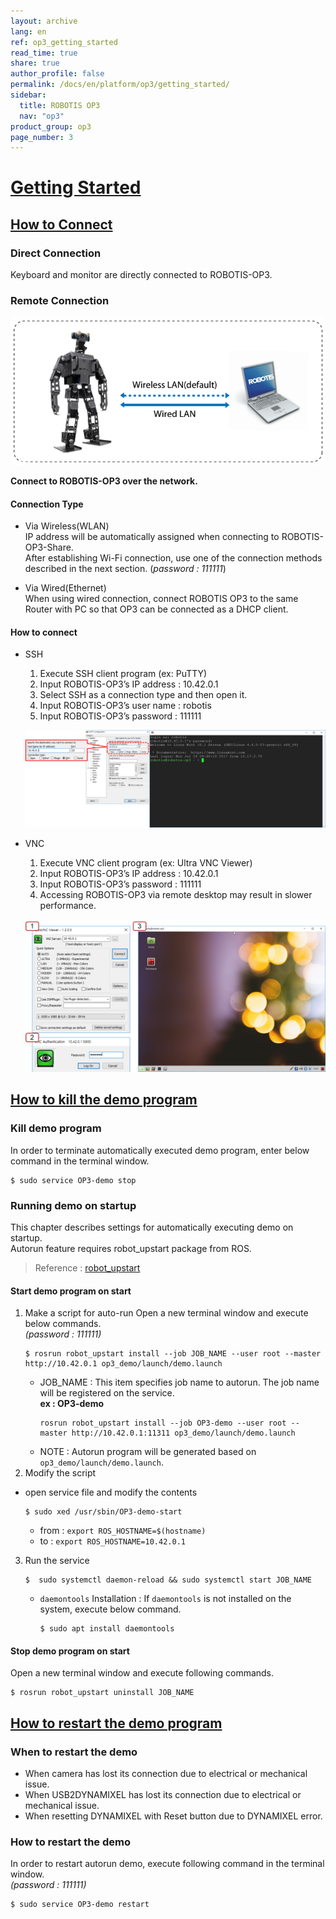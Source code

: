 ```yaml
---
layout: archive
lang: en
ref: op3_getting_started
read_time: true
share: true
author_profile: false
permalink: /docs/en/platform/op3/getting_started/
sidebar:
  title: ROBOTIS OP3
  nav: "op3"
product_group: op3
page_number: 3
---
```


<div style="counter-reset: h1 2"></div>

# [Getting Started](#getting-started)

## [How to Connect](#how-to-connect)

### Direct Connection  
Keyboard and monitor are directly connected to ROBOTIS-OP3.  


### Remote Connection

![](/assets/images/platform/op3/op3_connection.png)   

   **Connect to ROBOTIS-OP3 over the network.**  


#### Connection Type  
 - Via Wireless(WLAN)  
 IP address will be automatically assigned when connecting to ROBOTIS-OP3-Share.  
 After establishing Wi-Fi connection, use one of the connection methods described in the next section.
 (_password : 111111_)  

 - Via Wired(Ethernet)   
 When using wired connection, connect ROBOTIS OP3 to the same Router with PC so that OP3 can be connected as a DHCP client.  

#### How to connect
 - SSH
    1. Execute SSH client program (ex: PuTTY)
    2. Input ROBOTIS-OP3’s IP address : 10.42.0.1
    3. Select SSH as a connection type and then open it.
    4. Input ROBOTIS-OP3’s user name : robotis
    5. Input ROBOTIS-OP3’s password : 111111  

    ![](/assets/images/platform/op3/op3_connection_ssh.png)
 - VNC
    1. Execute VNC client program (ex: Ultra VNC Viewer)
    2. Input ROBOTIS-OP3’s IP address : 10.42.0.1
    3. Input ROBOTIS-OP3’s password : 111111
    4. Accessing ROBOTIS-OP3 via remote desktop may result in slower performance.

    ![](/assets/images/platform/op3/op3_connection_vnc.png)
    
## [How to kill the demo program](#how-to-kill-the-demo-program)

### Kill demo program
In order to terminate automatically executed demo program, enter below command in the terminal window.  
```
$ sudo service OP3-demo stop
```

### Running demo on startup
This chapter describes settings for automatically executing demo on startup.  
Autorun feature requires robot_upstart package from ROS.  
> Reference : [robot_upstart]

#### Start demo program on start  
1. Make a script for auto-run
Open a new terminal window and execute below commands.  
_(password : 111111)_  
   ```
   $ rosrun robot_upstart install --job JOB_NAME --user root --master http://10.42.0.1 op3_demo/launch/demo.launch
   ```
   - JOB_NAME : This item specifies job name to autorun. The job name will be registered on the service.  
     **ex : OP3-demo**
      ```
      rosrun robot_upstart install --job OP3-demo --user root --master http://10.42.0.1:11311 op3_demo/launch/demo.launch
      ```
   - NOTE : Autorun program will be generated based on `op3_demo/launch/demo.launch`.  
2. Modify the script  
  - open service file and modify the contents
    ```
    $ sudo xed /usr/sbin/OP3-demo-start
    ```
    - from : ```export ROS_HOSTNAME=$(hostname)```
    - to : ```export ROS_HOSTNAME=10.42.0.1```
3. Run the service
   ```
   $  sudo systemctl daemon-reload && sudo systemctl start JOB_NAME
   ```
   - `daemontools` Installation : If `daemontools` is not installed on the system, execute below command.  
     ```
     $ sudo apt install daemontools
     ```


#### Stop demo program on start
Open a new terminal window and execute following commands.   
```
$ rosrun robot_upstart uninstall JOB_NAME
```

## [How to restart the demo program](#how-to-restart-the-demo-program)

### When to restart the demo
- When camera has lost its connection due to electrical or mechanical issue.  
- When USB2DYNAMIXEL has lost its connection due to electrical or mechanical issue.  
- When resetting DYNAMIXEL with Reset button due to DYNAMIXEL error.  


### How to restart the demo  
In order to restart autorun demo, execute following command in the terminal window.  
_(password : 111111)_  

```
$ sudo service OP3-demo restart
```



[robot_upstart]: http://wiki.ros.org/robot_upstart
